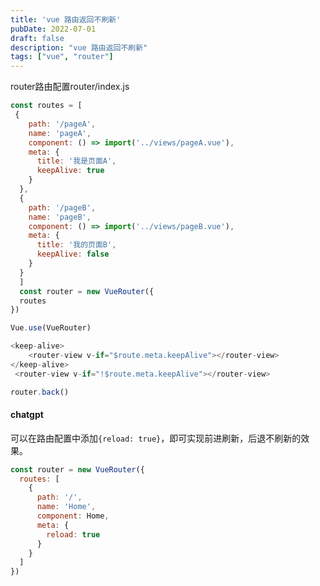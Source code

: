 ```yaml
---
title: 'vue 路由返回不刷新'
pubDate: 2022-07-01
draft: false
description: "vue 路由返回不刷新"
tags: ["vue", "router"]
---
```


router路由配置router/index.js
```js
const routes = [
 {
    path: '/pageA',
    name: 'pageA',
    component: () => import('../views/pageA.vue'),
    meta: {
      title: '我是页面A',
      keepAlive: true
    }
  },
  {
    path: '/pageB',
    name: 'pageB',
    component: () => import('../views/pageB.vue'),
    meta: {
      title: '我的页面B',
      keepAlive: false
    }
  }
  ]
  const router = new VueRouter({
  routes
})

Vue.use(VueRouter)
```

```js
<keep-alive>
	<router-view v-if="$route.meta.keepAlive"></router-view>
</keep-alive>
 <router-view v-if="!$route.meta.keepAlive"></router-view>
```

```js
router.back()
```


#### chatgpt

可以在路由配置中添加`{reload: true}`，即可实现前进刷新，后退不刷新的效果。

```javascript
const router = new VueRouter({
  routes: [
    {
      path: '/',
      name: 'Home',
      component: Home,
      meta: {
        reload: true
      }
    }
  ]
})
```